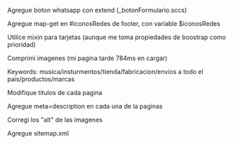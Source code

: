Agregue boton whatsapp con extend (_botonFormulario.sccs)

Agregue map-get en #iconosRedes de footer, con variable $iconosRedes

Utilice mixin para tarjetas (aunque me toma propiedades de boostrap como prioridad)

Comprimi imagenes (mi pagina tarde 784ms en cargar)

Keywords: musica/insturmentos/tienda/fabricacion/envios a todo el pais/productos/marcas

Modifique titulos de cada pagina

Agregue meta=description en cada una de la paginas

Corregi los "alt" de las imagenes

Agregue sitemap.xml
